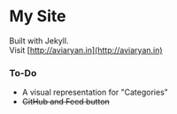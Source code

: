 My Site
====

Built with Jekyll.  
Visit [http://aviaryan.in](http://aviaryan.in)
  
### To-Do

* A visual representation for "Categories"
* ~~GitHub and Feed button~~